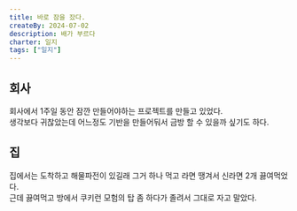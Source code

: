 ```yaml
---
title: 바로 잠을 잤다.
createBy: 2024-07-02
description: 배가 부르다
charter: 일지
tags: ["일지"]
---
```


## 회사

회사에서 1주일 동안 잠깐 만들어야하는 프로젝트를 만들고 있었다.  
생각보다 귀찮았는데 어느정도 기반을 만들어둬서 금방 할 수 있을까 싶기도 하다.

## 집

집에서는 도착하고 해물파전이 있길래 그거 하나 먹고 라면 땡겨서 신라면 2개 끓여먹었다.  
근데 끓여먹고 방에서 쿠키런 모험의 탑 좀 하다가 졸려서 그대로 자고 말았다.
